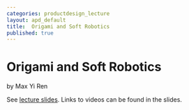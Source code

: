 ```yaml
---
categories: productdesign_lecture
layout: apd_default
title:  Origami and Soft Robotics
published: true
---
```


# Origami and Soft Robotics
by Max Yi Ren

See [lecture slides][1]. Links to videos can be found in the slides.

[1]: /_teaching/productdesign/origamisoft.pptx
